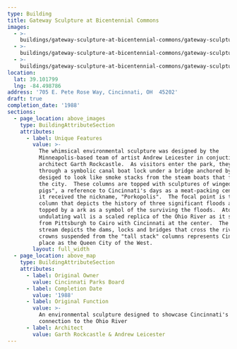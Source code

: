 ```yaml
---
type: Building
title: Gateway Sculpture at Bicentennial Commons
images:
  - >-
    buildings/gateway-sculpture-at-bicentennial-commons/gateway-sculpture-at-bicentennial-commons-0_czbeau
  - >-
    buildings/gateway-sculpture-at-bicentennial-commons/gateway-sculpture-at-bicentennial-commons-1_mxvknm
  - >-
    buildings/gateway-sculpture-at-bicentennial-commons/gateway-sculpture-at-bicentennial-commons-2_oefy4e
location:
  lat: 39.101799
  lng: -84.498786
address: '705 E. Pete Rose Way, Cincinnati, OH  45202'
draft: true
completion_date: '1988'
sections:
  - page_location: above_images
    type: BuildingAttributeSection
    attributes:
      - label: Unique Features
        value: >-
          The whimsical environmental sculpture was designed by the
          Minneapolis-based team of artist Andrew Leicester in conjuction with
          architect Garth Rockcastle.  As visitors enter the park, they pass
          through a symbolic canal boat lock under a bridge anchored by columns
          desiged to look like smoke stacks from the steam boats that frequented
          the city.  These columns are topped with sculptures of winged "flying
          pigs", a reference to Cincinnati's days as a meat-packing center when
          it received the nickname, "Porkopolis".  The focal point is the flood
          column that depicts the history of three significant floods and is
          topped by a ark as a symbol of the surviving the floods.  Atop the
          undulating wall is a scaled replica of the Ohio River as it stretches
          from Pittsburgh to Cairo with Cincinnati at the center.  The fountain
          stream depicts the dams, locks and bridges that cross the river.  The
          crowns suspended from the "tall stack" columns represents Cincinnati's
          place as the Queen City of the West.
        layout: full_width
  - page_location: above_map
    type: BuildingAttributeSection
    attributes:
      - label: Original Owner
        value: Cincinnati Parks Board
      - label: Completion Date
        value: '1988'
      - label: Original Function
        value: >-
          An environmental sculpture designed to showcase Cincinnati's
          connection to the Ohio River
      - label: Architect
        value: Garth Rockcastle & Andrew Leicester
---
```

